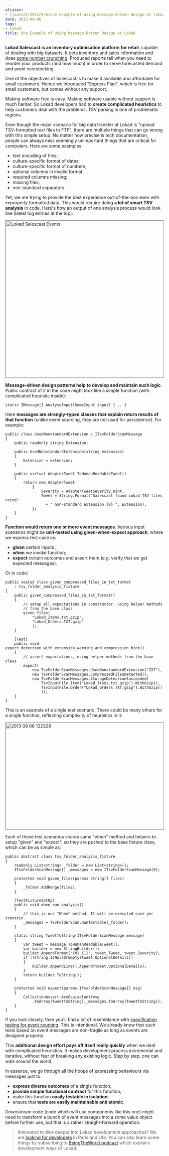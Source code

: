 ```yaml
---
aliases:
- /journal/2013/8/6/one-example-of-using-message-driven-design-at-lokad.html/index.html
date: 2013-08-06
tags:
- Lokad
title: One Example of Using Message-Driven Design at Lokad
---
```

<p><strong>Lokad Salescast is an inventory optimisation platform for retail</strong>, capable of dealing with big datasets. It gets inventory and sales information and does <a href="http://www.lokad.com/quantile-forecasting-technology">some number crunching</a>. Produced reports tell when you need to reorder your products (and how much) in order to serve forecasted demand and avoid overstocking.</p>

<p>One of the objectives of Salescast is to make it available and affordable for small customers. Hence we introduced "Express Plan", which is free for small customers, but comes without any support. </p>

<p>Making software free is easy. Making software usable without support is much harder. So Lokad developers had to <strong>create complicated heuristics</strong> to help customers deal with the problems. TSV parsing is one of problematic regions.</p>

<p>Even though the major scenario for big data transfer at Lokad is "upload TSV-formatted text files to FTP", there are multiple things that can go wrong with this simple setup. No matter how precise is tech documentation, people can always miss seemingly unimportant things that are critical for computers. Here are some examples:</p>

<ul>
<li>text encoding of files;</li>
<li>culture-specific format of dates;</li>
<li>culture-specific format of numbers;</li>
<li>optional columns in invalid format;</li>
<li>required columns missing;</li>
<li>missing files;</li>
<li>non-standard separators.</li>
</ul>

<p>Yet, we are trying to provide the best experience out-of-the-box even with improperly formatted data. This would require doing <strong>a lot of smart TSV analysis</strong> in code. Here's how an output of one analysis process would look like (latest log entries at the top):</p>

<p><img src="/storage/uploads/2013/08/2013-08-06-image1.jpg" alt="Lokad Salescast Events" title="2013-08-06-SalescastEvents.png" border="0" width="550" height="501" style="border:1px solid gray;"/></p>

<p><strong>Message-driven design patterns help to develop and maintain such logic</strong>. Public contract of it in the code might look like a simple function (with complicated heuristic inside):</p>

<pre><code>static IMessage[] AnalyseInput(SomeInput input) { .. }
</code></pre>

<p>Here <strong>messages are strongly-typed classes that explain return results of that function</strong> (unlike event sourcing, they are not used for persistence). For example:</p>

<pre><code>public class UsedNonstandardExtension : ITsvFolderScanMessage
{
    public readonly string Extension;

    public UsedNonstandardExtension(string extension)
    {
        Extension = extension;
    }

    public virtual AdapterTweet ToHumanReadableTweet()
    {
        return new AdapterTweet
            {
                Severity = AdapterTweetSeverity.Hint,
                Tweet = String.Format("Salescast found Lokad TSV files using" 
                  + " non-standard extension {0}.", Extension),
            };
    }
}
</code></pre>

<p><strong>Function would return one or more event messages</strong>. Various input scenarios might be <strong>unit-tested using given-when-expect approach</strong>, where we express test case as:</p>

<ul>
<li><strong>given</strong> certain inputs ;</li>
<li><strong>when</strong> we invoke function;</li>
<li><strong>expect</strong> certain outcomes and assert them (e.g. verify that we get expected messages).</li>
</ul>

<p>Or in code:</p>

<pre><code>public sealed class given_compressed_files_in_txt_format 
    : tsv_folder_analysis_fixture
{
    public given_compressed_files_in_txt_format()
    {
        // setup all expectations in constructor, using helper methods
        // from the base class
        given_files(
            "Lokad_Items.txt.gzip",
            "Lokad_Orders.TXT.gzip"
            );
    }

    [Test]
    public void expect_detection_with_extension_warning_and_compression_hint()
    {
        // assert expectations, using helper methods from the base class
        expect(
            new TsvFolderScanMessages.UsedNonstandardExtension("TXT"),
            new TsvFolderScanMessages.CompressedFilesDetected(),
            new TsvFolderScanMessages.StorageDetectionSucceeded(
                TsvInputFile.Item("Lokad_Items.txt.gzip").WithGzip(),
                TsvInputFile.Order("Lokad_Orders.TXT.gzip").WithGzip()
                ));
    }
}
</code></pre>

<p>This is an example of a single test scenario. There could be many others for a single function, reflecting complexity of heuristics in it:</p>

<p><img src="/storage/uploads/2013/08/2013-08-06-image2.jpg" alt="2013 08 06 122329" title="2013-08-06_122329.png" border="0" width="550" height="340" style="border:1px solid gray;" /></p>

<p>Each of these test scenarios shares same "when" method and helpers to setup "given" and "expect", so they are pushed to the base fixture class, which can be as simple as:</p>

<pre><code>public abstract class tsv_folder_analysis_fixture
{
    readonly List&lt;string&gt; _folder = new List&lt;string&gt;();
    ITsvFolderScanMessage[] _messages = new ITsvFolderScanMessage[0];

    protected void given_files(params string[] files)
    {
        _folder.AddRange(files);
    }

    [TestFixtureSetUp]
    public void when_run_analysis()
    {
        // this is our "When" method. It will be executed once per scenario.
        _messages = TsvFolderScan.RunTestable(_folder);
    }

    static string TweetToString(ITsvFolderScanMessage message)
    {
        var tweet = message.ToHumanReadableTweet();
        var builder = new StringBuilder();
        builder.AppendFormat("{0} {1}", tweet.Tweet, tweet.Severity);
        if (!string.IsNullOrEmpty(tweet.OptionalDetails))
        {
            builder.AppendLine().Append(tweet.OptionalDetails);
        }
        return builder.ToString();
    }

    protected void expect(params ITsvFolderScanMessage[] msg)
    {
        CollectionAssert.AreEquivalent(msg
            .ToArray(TweetToString),_messages.ToArray(TweetToString));
    }
}
</code></pre>

<p>If you look closely, then you'll find a lot of resemblance with <a href="http://abdullin.com/journal/2012/9/18/specification-testing-for-event-sourcing.html">specification testing for event sourcing</a>. This is intentional. We already know that such tests based on event messages are non-fragile as long as events are designed properly.</p>

<p>This <strong>additional design effort pays off itself really quickly</strong> when we deal with complicated heuristics. It  makes development process incremental and iterative, without fear of breaking any existing logic. Step by step, one can walk around the world.</p>

<p>In essence, we go through all the hoops of expressing behaviours via messages just to:</p>

<ul>
<li><strong>express diverse outcomes</strong> of a single function;</li>
<li><strong>provide simple functional contract</strong> for this function;</li>
<li>make this function <strong>easily testable in isolation</strong>;</li>
<li>ensure that <strong>tests are easily maintainable and atomic</strong>.</li>
</ul>

<p>Downstream code (code which will use components like this one) might need to transform a bunch of event messages into a some value object before further use, but that is a rather straight-forward operation.</p>

<blockquote>
  <p>Interested to dive deeper into Lokad development approaches? We are <a href="http://www.lokad.com/careers">looking for developers</a> in Paris and Ufa. You can also learn some things by subscribing to <a href="http://beingtheworst.com/about">BeingTheWorst podcast</a> which explains development ways of Lokad.</p>
</blockquote>

